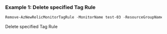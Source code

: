 ### Example 1: Delete specified Tag Rule
```powershell
Remove-AzNewRelicMonitorTagRule -MonitorName test-03 -ResourceGroupName ps-test -RuleSetName default
```

Delete specified Tag Rule